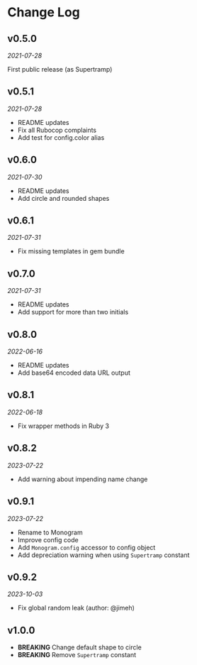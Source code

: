 # Change Log

## v0.5.0
_2021-07-28_

First public release (as Supertramp)

## v0.5.1
_2021-07-28_

- README updates
- Fix all Rubocop complaints
- Add test for config.color alias

## v0.6.0
_2021-07-30_

- README updates
- Add circle and rounded shapes
## v0.6.1
_2021-07-31_

- Fix missing templates in gem bundle
## v0.7.0
_2021-07-31_

- README updates
- Add support for more than two initials
## v0.8.0
_2022-06-16_

- README updates
- Add base64 encoded data URL output
## v0.8.1
_2022-06-18_

- Fix wrapper methods in Ruby 3
## v0.8.2
_2023-07-22_

- Add warning about impending name change
## v0.9.1
_2023-07-22_

- Rename to Monogram
- Improve config code
- Add `Monogram.config` accessor to config object
- Add depreciation warning when using `Supertramp` constant

## v0.9.2
_2023-10-03_

- Fix global random leak (author: @jimeh)

## v1.0.0

- **BREAKING** Change default shape to circle
- **BREAKING** Remove `Supertramp` constant
